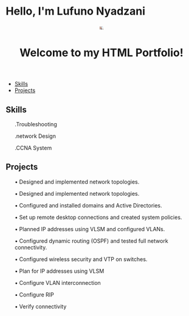 # Hello, I'm Lufuno Nyadzani


<!DOCTYPE html>
<html lang="en">
<head>
    <meta charset="UTF-8">
    <meta name="viewport" content="width=device-width, initial-scale=1.0">
    <title>HTML Portfolio</title>
    <link rel="stylesheet" href="style.css">
</head>
<body>
    <header>
        <img src="lufuno.jpg" height="10" width="10" alt="Profile Picture">
        <h1>Welcome to my HTML Portfolio!</h1>
    </header>
    <nav>
        <ul>
            <li><a href="#skills">Skills</a></li>
            <li><a href="#projects">Projects</a></li>
        </ul>
    </nav>
    <section id="skills">
        <h2>Skills</h2>
        <ul>
        <p>.Troubleshooting</p>
        <p>.network Design</p>
        <p>.CCNA System</p>
            <!-- Add more skills here -->
        </ul>
    </section>
    <section id="projects">
        <h2>Projects</h2>
        <ul>
            <p>• Designed and implemented network topologies.</p>
            <p>• Designed and implemented network topologies.</p>
            <p>• Configured and installed domains and Active Directories.</p>
            <p>• Set up remote desktop connections and created system policies.</p>
            <p>• Planned IP addresses using VLSM and configured VLANs.</p>
            <p>• Configured dynamic routing (OSPF) and tested full network connectivity.</p>
            <p>• Configured wireless security and VTP on switches.</p>
            <p>• Plan for IP addresses using VLSM</p>
            <p>• Configure VLAN interconnection</p>
            <p>• Configure RIP</p>
            <p>• Verify connectivity</p>
            <!-- Add more projects here -->
        </ul>
    </section>
    <script src="script.js"></script>
</body>
</html>
